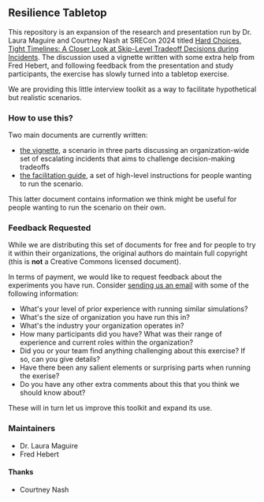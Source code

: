 ## Resilience Tabletop

This repository is an expansion of the research and presentation run by Dr. Laura Maguire and Courtney Nash at SRECon 2024 titled [Hard Choices, Tight Timelines: A Closer Look at Skip-Level Tradeoff Decisions during Incidents](https://www.usenix.org/conference/srecon24americas/presentation/maguire). The discussion used a vignette written with some extra help from Fred Hebert, and following feedback from the presentation and study participants, the exercise has slowly turned into a tabletop exercise.

We are providing this little interview toolkit as a way to facilitate hypothetical but realistic scenarios.

### How to use this?

Two main documents are currently written:

- [the vignette](scenario/vignette.md), a scenario in three parts discussing an organization-wide set of escalating incidents that aims to challenge decision-making tradeoffs
- [the facilitation guide](facilitation/guide.md), a set of high-level instructions for people wanting to run the scenario.

This latter document contains information we think might be useful for people wanting to run the scenario on their own.

### Feedback Requested

While we are distributing this set of documents for free and for people to try it within their organizations, the original authors do maintain full copyright (this is **not** a Creative Commons licensed document).

In terms of payment, we would like to request feedback about the experiments you have run. Consider [sending us an email](mailto:TODO@WHATEVER.TLD) with some of the following information:

- What's your level of prior experience with running similar simulations?
- What's the size of organization you have run this in?
- What's the industry your organization operates in?
- How many participants did you have? What was their range of experience and current roles within the organization?
- Did you or your team find anything challenging about this exercise? If so, can you give details?
- Have there been any salient elements or surprising parts when running the exerise?
- Do you have any other extra comments about this that you think we should know about?

These will in turn let us improve this toolkit and expand its use.

### Maintainers

- Dr. Laura Maguire
- Fred Hebert

#### Thanks

- Courtney Nash

